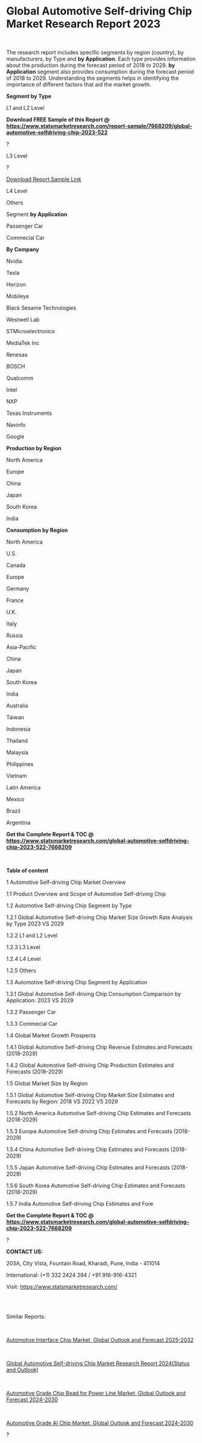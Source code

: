 <h1>Global Automotive Self-driving Chip Market Research Report 2023</h1><br/><p>The research report includes specific segments by region (country), by manufacturers, by Type and <strong>by Application</strong>. Each type provides information about the production during the forecast period of 2018 to 2029. <strong>by Application</strong> segment also provides consumption during the forecast period of 2018 to 2029. Understanding the segments helps in identifying the importance of different factors that aid the market growth.</p>
 
 
 
 <p><strong>Segment by Type</strong></p>
 
 
 
 <p>L1 and L2 Level</p>
 
 
 
 <div><b>Download FREE Sample of this Report @ <a href="https://www.statsmarketresearch.com/download-free-sample/7668209/global-automotive-selfdriving-chip-2023-522">https://www.statsmarketresearch.com/report-sample/7668209/global-automotive-selfdriving-chip-2023-522</a></b></div>
 
 
 
 <p>? </p>
 
 
 
 <p>L3 Level</p>
 
 
 
 <p>? </p>
 
 
 
 <p><a href="https://www.statsmarketresearch.com/download-free-sample/7668209/global-automotive-selfdriving-chip-2023-522">Download Report Sample Link</a></p>
 
 
 
 <p>L4 Level</p>
 
 
 
 <p>Others</p>
 
 
 
 <p>Segment <strong>by Application</strong></p>
 
 
 
 <p>Passenger Car</p>
 
 
 
 <p>Commecial Car</p>
 
 
 
 <p><strong>By Company</strong></p>
 
 
 
 <p>Nvidia</p>
 
 
 
 <p>Tesla</p>
 
 
 
 <p>Horizon</p>
 
 
 
 <p>Mobileye</p>
 
 
 
 <p>Black Sesame Technologies</p>
 
 
 
 <p>Westwell Lab</p>
 
 
 
 <p>STMicroelectronics</p>
 
 
 
 <p>MediaTek Inc</p>
 
 
 
 <p>Renesas</p>
 
 
 
 <p>BOSCH</p>
 
 
 
 <p>Qualcomm</p>
 
 
 
 <p>Intel</p>
 
 
 
 <p>NXP</p>
 
 
 
 <p>Texas Instruments</p>
 
 
 
 <p>Navinfo</p>
 
 
 
 <p>Google</p>
 
 
 
 <p><strong>Production by Region</strong></p>
 
 
 
 <p>North America</p>
 
 
 
 <p>Europe</p>
 
 
 
 <p>China</p>
 
 
 
 <p>Japan</p>
 
 
 
 <p>South Korea</p>
 
 
 
 <p>India</p>
 
 
 
 <p><strong>Consumption by Region</strong></p>
 
 
 
 <p>North America</p>
 
 
 
 <p>U.S.</p>
 
 
 
 <p>Canada</p>
 
 
 
 <p>Europe</p>
 
 
 
 <p>Germany</p>
 
 
 
 <p>France</p>
 
 
 
 <p>U.K.</p>
 
 
 
 <p>Italy</p>
 
 
 
 <p>Russia</p>
 
 
 
 <p>Asia-Pacific</p>
 
 
 
 <p>China</p>
 
 
 
 <p>Japan</p>
 
 
 
 <p>South Korea</p>
 
 
 
 <p>India</p>
 
 
 
 <p>Australia</p>
 
 
 
 <p>Taiwan</p>
 
 
 
 <p>Indonesia</p>
 
 
 
 <p>Thailand</p>
 
 
 
 <p>Malaysia</p>
 
 
 
 <p>Philippines</p>
 
 
 
 <p>Vietnam</p>
 
 
 
 <p>Latin America</p>
 
 
 
 <p>Mexico</p>
 
 
 
 <p>Brazil</p>
 
 
 
 <p>Argentina</p>
 
 
 
 <div><b>Get the Complete Report & TOC @ <a href="https://www.statsmarketresearch.com/global-automotive-selfdriving-chip-2023-522-7668209">https://www.statsmarketresearch.com/global-automotive-selfdriving-chip-2023-522-7668209</a></b></div>
 
 
 
 <p><br />
 
 <b>Table of content</b></p>
 
 
 
 <p>1 Automotive Self-driving Chip Market Overview<br />
 
 1.1 Product Overview and Scope of Automotive Self-driving Chip<br />
 
 1.2 Automotive Self-driving Chip Segment by Type<br />
 
 1.2.1 Global Automotive Self-driving Chip Market Size Growth Rate Analysis by Type 2023 VS 2029<br />
 
 1.2.2 L1 and L2 Level<br />
 
 1.2.3 L3 Level<br />
 
 1.2.4 L4 Level<br />
 
 1.2.5 Others<br />
 
 1.3 Automotive Self-driving Chip Segment by Application<br />
 
 1.3.1 Global Automotive Self-driving Chip Consumption Comparison by Application: 2023 VS 2029<br />
 
 1.3.2 Passenger Car<br />
 
 1.3.3 Commecial Car<br />
 
 1.4 Global Market Growth Prospects<br />
 
 1.4.1 Global Automotive Self-driving Chip Revenue Estimates and Forecasts (2018-2029)<br />
 
 1.4.2 Global Automotive Self-driving Chip Production Estimates and Forecasts (2018-2029)<br />
 
 1.5 Global Market Size by Region<br />
 
 1.5.1 Global Automotive Self-driving Chip Market Size Estimates and Forecasts by Region: 2018 VS 2022 VS 2029<br />
 
 1.5.2 North America Automotive Self-driving Chip Estimates and Forecasts (2018-2029)<br />
 
 1.5.3 Europe Automotive Self-driving Chip Estimates and Forecasts (2018-2029)<br />
 
 1.5.4 China Automotive Self-driving Chip Estimates and Forecasts (2018-2029)<br />
 
 1.5.5 Japan Automotive Self-driving Chip Estimates and Forecasts (2018-2029)<br />
 
 1.5.6 South Korea Automotive Self-driving Chip Estimates and Forecasts (2018-2029)<br />
 
 1.5.7 India Automotive Self-driving Chip Estimates and Fore</p>
 
 
 
 <div><b>Get the Complete Report & TOC @ <a href="https://www.statsmarketresearch.com/global-automotive-selfdriving-chip-2023-522-7668209">https://www.statsmarketresearch.com/global-automotive-selfdriving-chip-2023-522-7668209</a></b></div>
 
 
 
 <p>? </p>
 
 
 
 <p><b>CONTACT US:</b><br />
 
 203A, City Vista, Fountain Road, Kharadi, Pune, India - 411014<br />
 
 International: (+1) 332 2424 294 / +91 916-916-4321<br />
 
 Visit: <a href="https://www.statsmarketresearch.com/">https://www.statsmarketresearch.com/</a><br />
 
 <br />
 
 <br />
 
 Similar Reports:<br />
 
 <br />
 
 <a href="https://www.statsmarketresearch.com/global-automotive-interface-chip-forecast-2025-2032-844-8034235">Automotive Interface Chip Market, Global Outlook and Forecast 2025-2032</a><br />
 
 <br />
 
 <a href="https://www.statsmarketresearch.com/global-automotive-selfdriving-chip-2024-47-8005445">Global Automotive Self-driving Chip Market Research Report 2024(Status and Outlook)</a><br />
 
 <br />
 
 <a href="https://www.statsmarketresearch.com/global-automotive-grade-chip-bead-for-power-line-forecast-2024-2030-847-7975369">Automotive Grade Chip Bead for Power Line Market, Global Outlook and Forecast 2024-2030</a><br />
 
 <br />
 
 <a href="https://www.statsmarketresearch.com/global-automotive-grade-ai-chip-forecast-2024-2030-604-7975019">Automotive Grade AI Chip Market, Global Outlook and Forecast 2024-2030</a><br />
 
 ? </p>